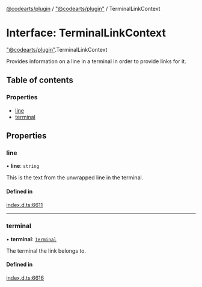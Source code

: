 [@codearts/plugin](../README.md) / ["@codearts/plugin"](../modules/_codearts_plugin_.md) / TerminalLinkContext

# Interface: TerminalLinkContext

["@codearts/plugin"](../modules/_codearts_plugin_.md).TerminalLinkContext

Provides information on a line in a terminal in order to provide links for it.

## Table of contents

### Properties

- [line](codearts_plugin_.TerminalLinkContext.md#line)
- [terminal](codearts_plugin_.TerminalLinkContext.md#terminal)

## Properties

### line

• **line**: `string`

This is the text from the unwrapped line in the terminal.

#### Defined in

[index.d.ts:6611](https://github.com/huaweicloud/cloudide-plugin-api/blob/03b481c/index.d.ts#L6611)

___

### terminal

• **terminal**: [`Terminal`](codearts_plugin_.Terminal.md)

The terminal the link belongs to.

#### Defined in

[index.d.ts:6616](https://github.com/huaweicloud/cloudide-plugin-api/blob/03b481c/index.d.ts#L6616)
